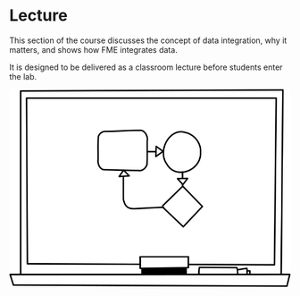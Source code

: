 # Lecture

This section of the course discusses the concept of data integration, why it matters, and shows how FME integrates data.

It is designed to be delivered as a classroom lecture before students enter the lab.

![Whiteboard](CADGIS1Lecture/Images/whiteboard.svg)
